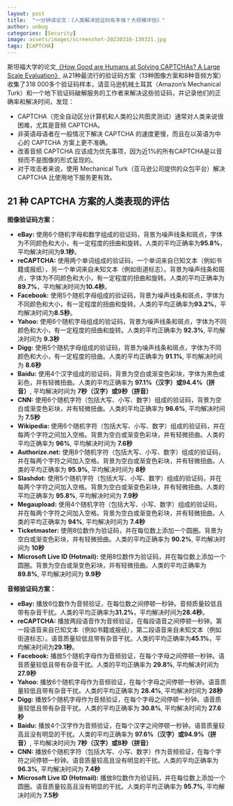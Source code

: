 ```yaml
---
layout: post
title:  "一分钟读论文：《人类解决验证码有多强？大规模评估》"
author: unbug
categories: [Security]
image: assets/images/screenshot-20230318-130321.jpg
tags: [CAPTCHA]
---
```

斯坦福大学的论文[《How Good are Humans at Solving CAPTCHAs? A Large Scale Evaluation》][paper1-url] 从21种最流行的验证码方案（13种图像方案和8种音频方案）收集了318 000多个验证码样本，请亚马逊机械土耳其（Amazon’s Mechanical Turk）和一个地下验证码破解服务的工作者来解决这些验证码，并记录他们的正确率和解决时间，发现：

- CAPTCHA（完全自动区分计算机和人类的公共图灵测试）通常对人类来说很困难，尤其是音频 CAPTCHA。
- 非英语母语者在一般情况下解决 CAPTCHA 的速度更慢，而且在以英语为中心的 CAPTCHA 方案上更不准确。
- 改善音频 CAPTCHA 应该成为优先事项，因为近1%的所有CAPTCHA是以音频而不是图像的形式呈现的。
- 对于攻击者来说，使用 Mechanical Turk（亚马逊公司提供的众包平台）解决 CAPTCHA 比使用地下服务更有效。

## 21 种 CAPTCHA 方案的人类表现的评估
**图像验证码方案：**

- **eBay:** 使用6个随机字母和数字组成的验证码，背景为噪声线条和斑点，字体为不同颜色和大小，有一定程度的扭曲和旋转。人类的平均正确率为**95.8%**，平均解决时间为**9.1秒**。
- **reCAPTCHA:** 使用两个单词组成的验证码，一个单词来自已知文本（例如书籍或报纸），另一个单词来自未知文本（例如街道标志）。背景为噪声线条和斑点，字体为不同颜色和大小，有一定程度的扭曲和旋转。人类的平均正确率为**89.7%**，平均解决时间为**10.4秒**。
- **Facebook:** 使用5个随机字母组成的验证码，背景为噪声线条和斑点，字体为不同颜色和大小，有一定程度的扭曲和旋转。人类的平均正确率为**93.2%**，平均解决时间为**8.5秒**。
- **Yahoo:** 使用6个随机字母组成的验证码，背景为噪声线条和斑点，字体为不同颜色和大小，有一定程度的扭曲和旋转。人类的平均正确率为 **92.3%**, 平均解决时间为 **9.3秒**
- **Digg:** 使用5个随机字母组成的验证码，背景为噪声线条和斑点，字体为不同颜色和大小，有一定程度的扭曲。人类的平均正确率为 **91.1%**, 平均解决时间为 **8.6秒**
- **Baidu:** 使用4个汉字组成的验证码，背景为空白或渐变色彩块，字体为黑色或彩色，并有轻微扭曲。人类的平均正确率为 **97.1%（汉字）或94.4%（拼音）**, 平均解决时间为 **7秒（汉字）或9秒（拼音）**
- **CNN:** 使用6个随机字符（包括大写、小写、数字）组成的验证码，背景为空白或渐变色彩块，并有轻微扭曲。人类的平均正确率为 **96.6%**, 平均解决时间为 **7.5秒**
- **Wikipedia:** 使用6个随机字符（包括大写、小写、数字）组成的验证码，并在每两个字符之间加入空格。背景为空白或渐变色彩块，并有轻微扭曲。人类的平均正确率为 **96%**, 平均解决时间为 **7.6秒**
- **Authorize.net:** 使用8个随机字符（包括大写、小写、数字）组成的验证码，并在每两个字符之间加入空格。背景为空白或渐变色彩块，并有轻微扭曲。人类的平均正确率为 **95.9%**, 平均解决时间为 **8秒**
- **Slashdot:** 使用5个随机字符（包括大写、小写、数字）组成的验证码，并在每两个字符之间加入空格。背景为空白或渐变色彩块，并有轻微扭曲。人类的平均正确率为 **95.8%**, 平均解决时间为 **7.9秒**
- **Megaupload:** 使用4个随机字符（包括大写、小写、数字）组成的验证码，并在每两个字符之间加入空格。背景为空白或渐变色彩块，并有轻微扭曲。人类的平均正确率为 **94%**, 平均解决时间为 **7.4秒**
- **Ticketmaster:** 使用8位数作为验证码，并在每位数上添加一个圆圈。背景为空白或渐变色彩块，并有轻微扭曲。人类的平均正确率为 **90.2%**, 平均解决时间为 **10秒**   
- **Microsoft Live ID (Hotmail):** 使用8位数作为验证码，并在每位数上添加一个圆圈。背景为空白或渐变色彩块，并有轻微扭曲。人类的平均正确率为 **89.8%**, 平均解决时间为 **9.9秒**
    
**音频验证码方案：**

- **eBay:** 播放6位数作为音频验证，在每位数之间停顿一秒钟。音频质量较低且带有杂音干扰。人类的平均正确率为**31.2%**，平均解决时间为**28.4秒**。
- **reCAPTCHA:** 播放两段语音作为音频验证，在每段语音之间停顿一秒钟。第一段语音来自已知文本（例如书籍或报纸），第二段语音来自未知文本（例如街道标志）。语音质量较低且带有杂音干扰。人类的平均正确率为**45.1%**，平均解决时间为**29.1秒**。
- **Facebook:** 播放5个随机字母作为音频验证，在每个字母之间停顿一秒钟。语音质量较低且带有杂音干扰。人类的平均正确率为 **29.8%**, 平均解决时间为 **27.9秒**
- **Yahoo:** 播放6个随机字母作为音频验证，在每个字母之间停顿一秒钟。语音质量较低且带有杂音干扰。人类的平均正确率为 **28.4%**, 平均解决时间为 **28秒**
- **Digg:** 播放5个随机字母作为音频验证，在每个字母之间停顿一秒钟。语音质量较低且带有杂音干扰。人类的平均正确率为 **30.8%**, 平均解决时间为 **27.6秒**
- **Baidu:** 播放4个汉字作为音频验证，在每个汉字之间停顿一秒钟。语音质量较高且没有明显的干扰。人类的平均正确率为 **97.6%（汉字）或94.9%（拼音）**, 平均解决时间为 **7秒（汉字）或8秒（拼音）**
- **CNN:** 播放6个随机字符（包括大写、小写、数字）作为音频验证，在每个字符之间停顿一秒钟。语音质量较高且没有明显的干扰。人类的平均正确率为 **96.3%**, 平均解决时间为 **7.4秒**
- **Microsoft Live ID (Hotmail):** 播放8位数作为验证码，并在每位数上添加一个圆圈。语音质量较高且没有明显的干扰。人类的平均正确率为 **95.7%**, 平均解决时间为 **7.5秒**


[paper1-url]: https://web.stanford.edu/~jurafsky/burszstein_2010_captcha.pdf